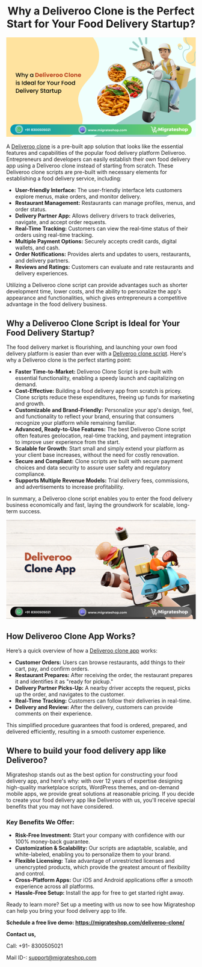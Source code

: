 <h1 align="center"> Why a Deliveroo Clone is the Perfect Start for Your Food Delivery Startup? </h1> 

<div class="Box-sc-g0xbh4-0 iIZCet"><img alt=“deliverooclone.png" src="https://github.com/migrateshop/deliveroo-clone/blob/main/images/deliveroo-clone.png" data-hpc="true" class="Box-sc-g0xbh4-0 kzRgrI"></div>

A [Deliveroo clone](https://migrateshop.com/deliveroo-clone/) is a pre-built app solution that looks like the essential features and capabilities of the popular food delivery platform Deliveroo. Entrepreneurs and developers can easily establish their own food delivery app using a Deliveroo clone instead of starting from scratch. These Deliveroo clone scripts are pre-built with necessary elements for establishing a food delivery service, including:

* **User-friendly Interface:** The user-friendly interface lets customers explore menus, make orders, and monitor delivery.
* **Restaurant Management:** Restaurants can manage profiles, menus, and order status.
* **Delivery Partner App:** Allows delivery drivers to track deliveries, navigate, and accept order requests.
* **Real-Time Tracking:** Customers can view the real-time status of their orders using real-time tracking.
* **Multiple Payment Options:** Securely accepts credit cards, digital wallets, and cash.
* **Order Notifications:** Provides alerts and updates to users, restaurants, and delivery partners.
* **Reviews and Ratings:** Customers can evaluate and rate restaurants and delivery experiences.

Utilizing a Deliveroo clone script can provide advantages such as shorter development time, lower costs, and the ability to personalize the app's appearance and functionalities, which gives entrepreneurs a competitive advantage in the food delivery business.

## Why a Deliveroo Clone Script is Ideal for Your Food Delivery Startup?
The food delivery market is flourishing, and launching your own food delivery platform is easier than ever with a [Deliveroo clone script](https://migrateshop.com/deliveroo-clone/). Here's why a Deliveroo clone is the perfect starting point:

* **Faster Time-to-Market:** Deliveroo Clone Script is pre-built with essential functionality, enabling a speedy launch and capitalizing on demand.
* **Cost-Effective:** Building a food delivery app from scratch is pricey. Clone scripts reduce these expenditures, freeing up funds for marketing and growth.
* **Customizable and Brand-Friendly:** Personalize your app's design, feel, and functionality to reflect your brand, ensuring that consumers recognize your platform while remaining familiar.
* **Advanced, Ready-to-Use Features:** The best Deliveroo Clone script often features geolocation, real-time tracking, and payment integration to improve user experience from the start.
* **Scalable for Growth:** Start small and simply extend your platform as your client base increases, without the need for costly renovation.
* **Secure and Compliant:** Clone scripts are built with secure payment choices and data security to assure user safety and regulatory compliance.
* **Supports Multiple Revenue Models:** Trial delivery fees, commissions, and advertisements to increase profitability.

In summary, a Deliveroo clone script enables you to enter the food delivery business economically and fast, laying the groundwork for scalable, long-term success.

<div class="Box-sc-g0xbh4-0 iIZCet"><img alt=“deliverooclone.png" src="https://github.com/migrateshop/deliveroo-clone/blob/main/images/deliveroo-clone-app.png" data-hpc="true" class="Box-sc-g0xbh4-0 kzRgrI"></div>

## How Deliveroo Clone App Works?
Here’s a quick overview of how a [Deliveroo clone app](https://migrateshop.com/deliveroo-clone/) works:

* **Customer Orders:** Users can browse restaurants, add things to their cart, pay, and confirm orders.
* **Restaurant Prepares:** After receiving the order, the restaurant prepares it and identifies it as "ready for pickup."
* **Delivery Partner Picks-Up:** A nearby driver accepts the request, picks up the order, and navigates to the customer.
* **Real-Time Tracking:** Customers can follow their deliveries in real-time.
* **Delivery and Review:** After the delivery, customers can provide comments on their experience.

This simplified procedure guarantees that food is ordered, prepared, and delivered efficiently, resulting in a smooth customer experience.

## Where to build your food delivery app like Deliveroo?
Migrateshop stands out as the best option for constructing your food delivery app, and here's why: with over 12 years of expertise designing high-quality marketplace scripts, WordPress themes, and on-demand mobile apps, we provide great solutions at reasonable pricing. If you decide to create your food delivery app like Deliveroo with us, you'll receive special benefits that you may not have considered.

### Key Benefits We Offer:
* **Risk-Free Investment:** Start your company with confidence with our 100% money-back guarantee.
* **Customization & Scalability:** Our scripts are adaptable, scalable, and white-labeled, enabling you to personalize them to your brand.
* **Flexible Licensing:** Take advantage of unrestricted licenses and unencrypted products, which provide the greatest amount of flexibility and control.
* **Cross-Platform Apps:** Our iOS and Android applications offer a smooth experience across all platforms.
* **Hassle-Free Setup:** Install the app for free to get started right away.

Ready to learn more? Set up a meeting with us now to see how Migrateshop can help you bring your food delivery app to life.

**Schedule a free live demo: https://migrateshop.com/deliveroo-clone/**


**Contact us,** 

Call: +91- 8300505021

Mail ID-: support@migrateshop.com  
